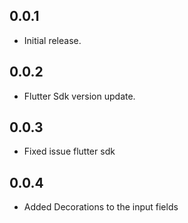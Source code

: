 ## 0.0.1

* Initial release.

## 0.0.2

* Flutter Sdk version update.

## 0.0.3

* Fixed issue flutter sdk

## 0.0.4

* Added Decorations to the input fields


